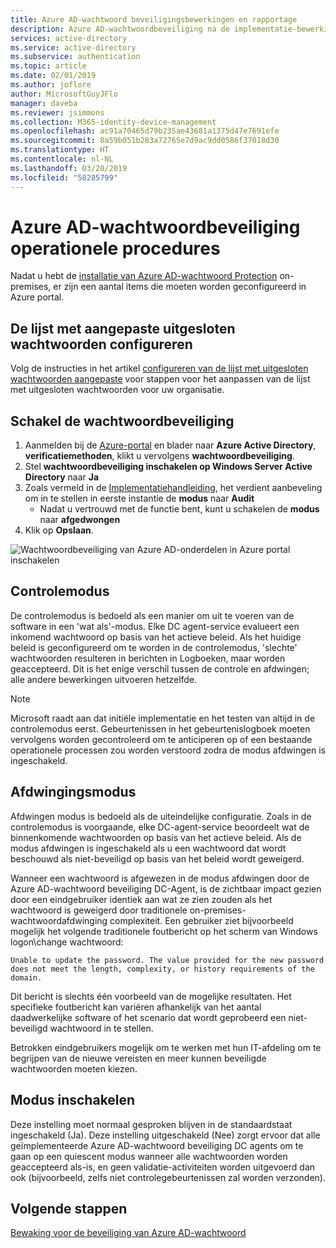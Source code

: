 ```yaml
---
title: Azure AD-wachtwoord beveiligingsbewerkingen en rapportage
description: Azure AD-wachtwoordbeveiliging na de implementatie-bewerkingen en rapportage
services: active-directory
ms.service: active-directory
ms.subservice: authentication
ms.topic: article
ms.date: 02/01/2019
ms.author: joflore
author: MicrosoftGuyJFlo
manager: daveba
ms.reviewer: jsimmons
ms.collection: M365-identity-device-management
ms.openlocfilehash: ac91a70465d79b235ae43681a1375d47e7691efe
ms.sourcegitcommit: 8a59b051b283a72765e7d9ac9dd0586f37018d30
ms.translationtype: HT
ms.contentlocale: nl-NL
ms.lasthandoff: 03/20/2019
ms.locfileid: "58285799"
---
```

# <a name="azure-ad-password-protection-operational-procedures"></a>Azure AD-wachtwoordbeveiliging operationele procedures

Nadat u hebt de [installatie van Azure AD-wachtwoord Protection](howto-password-ban-bad-on-premises-deploy.md) on-premises, er zijn een aantal items die moeten worden geconfigureerd in Azure portal.

## <a name="configure-the-custom-banned-password-list"></a>De lijst met aangepaste uitgesloten wachtwoorden configureren

Volg de instructies in het artikel [configureren van de lijst met uitgesloten wachtwoorden aangepaste](howto-password-ban-bad-configure.md) voor stappen voor het aanpassen van de lijst met uitgesloten wachtwoorden voor uw organisatie.

## <a name="enable-password-protection"></a>Schakel de wachtwoordbeveiliging

1. Aanmelden bij de [Azure-portal](https://portal.azure.com) en blader naar **Azure Active Directory**, **verificatiemethoden**, klikt u vervolgens **wachtwoordbeveiliging**.
1. Stel **wachtwoordbeveiliging inschakelen op Windows Server Active Directory** naar **Ja**
1. Zoals vermeld in de [Implementatiehandleiding](howto-password-ban-bad-on-premises-deploy.md#deployment-strategy), het verdient aanbeveling om in te stellen in eerste instantie de **modus** naar **Audit**
   * Nadat u vertrouwd met de functie bent, kunt u schakelen de **modus** naar **afgedwongen**
1. Klik op **Opslaan**.

![Wachtwoordbeveiliging van Azure AD-onderdelen in Azure portal inschakelen](./media/howto-password-ban-bad-on-premises-operations/authentication-methods-password-protection-on-prem.png)

## <a name="audit-mode"></a>Controlemodus

De controlemodus is bedoeld als een manier om uit te voeren van de software in een 'wat als'-modus. Elke DC agent-service evalueert een inkomend wachtwoord op basis van het actieve beleid. Als het huidige beleid is geconfigureerd om te worden in de controlemodus, 'slechte' wachtwoorden resulteren in berichten in Logboeken, maar worden geaccepteerd. Dit is het enige verschil tussen de controle en afdwingen; alle andere bewerkingen uitvoeren hetzelfde.

> [!NOTE]
> Microsoft raadt aan dat initiële implementatie en het testen van altijd in de controlemodus eerst. Gebeurtenissen in het gebeurtenislogboek moeten vervolgens worden gecontroleerd om te anticiperen op of een bestaande operationele processen zou worden verstoord zodra de modus afdwingen is ingeschakeld.

## <a name="enforce-mode"></a>Afdwingingsmodus

Afdwingen modus is bedoeld als de uiteindelijke configuratie. Zoals in de controlemodus is voorgaande, elke DC-agent-service beoordeelt wat de binnenkomende wachtwoorden op basis van het actieve beleid. Als de modus afdwingen is ingeschakeld als u een wachtwoord dat wordt beschouwd als niet-beveiligd op basis van het beleid wordt geweigerd.

Wanneer een wachtwoord is afgewezen in de modus afdwingen door de Azure AD-wachtwoord beveiliging DC-Agent, is de zichtbaar impact gezien door een eindgebruiker identiek aan wat ze zien zouden als het wachtwoord is geweigerd door traditionele on-premises-wachtwoordafdwinging complexiteit. Een gebruiker ziet bijvoorbeeld mogelijk het volgende traditionele foutbericht op het scherm van Windows logon\change wachtwoord:

`Unable to update the password. The value provided for the new password does not meet the length, complexity, or history requirements of the domain.`

Dit bericht is slechts één voorbeeld van de mogelijke resultaten. Het specifieke foutbericht kan variëren afhankelijk van het aantal daadwerkelijke software of het scenario dat wordt geprobeerd een niet-beveiligd wachtwoord in te stellen.

Betrokken eindgebruikers mogelijk om te werken met hun IT-afdeling om te begrijpen van de nieuwe vereisten en meer kunnen beveiligde wachtwoorden moeten kiezen.

## <a name="enable-mode"></a>Modus inschakelen

Deze instelling moet normaal gesproken blijven in de standaardstaat ingeschakeld (Ja). Deze instelling uitgeschakeld (Nee) zorgt ervoor dat alle geïmplementeerde Azure AD-wachtwoord beveiliging DC agents om te gaan op een quiescent modus wanneer alle wachtwoorden worden geaccepteerd als-is, en geen validatie-activiteiten worden uitgevoerd dan ook (bijvoorbeeld, zelfs niet controlegebeurtenissen zal worden verzonden).

## <a name="next-steps"></a>Volgende stappen

[Bewaking voor de beveiliging van Azure AD-wachtwoord](howto-password-ban-bad-on-premises-monitor.md)
